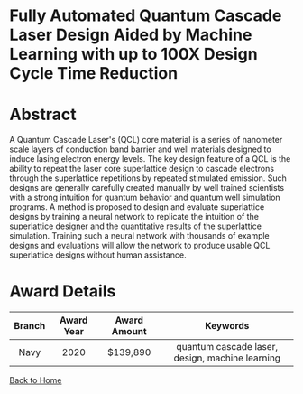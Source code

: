 
Fully Automated Quantum Cascade Laser Design Aided by Machine Learning with up to 100X Design Cycle Time Reduction
==================================================================================================================

# Abstract


A Quantum Cascade Laser's (QCL) core material is a series of nanometer scale layers of conduction band barrier and well materials designed to induce lasing electron energy levels. The key design feature of a QCL is the ability to repeat the laser core superlattice design to cascade electrons through the superlattice repetitions by repeated stimulated emission. Such designs are generally carefully created manually by well trained scientists with a strong intuition for quantum behavior and quantum well simulation programs. A method is proposed to design and evaluate superlattice designs by training a neural network to replicate the intuition of the superlattice designer and the quantitative results of the superlattice simulation. Training such a neural network with thousands of example designs and evaluations will allow the network to produce usable QCL superlattice designs without human assistance.  

# Award Details

|Branch|Award Year|Award Amount|Keywords|
| :---: | :---: | :---: | :---: |
|Navy|2020|$139,890|quantum cascade laser, design, machine learning|
  
  


[Back to Home](https://github.com/chrischow/dod_sbir_awards#2217)
